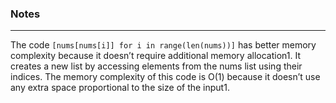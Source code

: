 
### Notes

***

The code `[nums[nums[i]] for i in range(len(nums))]` has better memory complexity because it doesn’t require additional memory allocation1. It creates a new list by accessing elements from the nums list using their indices. The memory complexity of this code is O(1) because it doesn’t use any extra space proportional to the size of the input1.